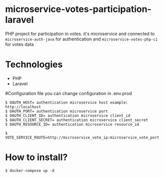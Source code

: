 # microservice-votes-participation-laravel
PHP project for participation in votes. it's microservice and connected to `microservice-auth-java` for authentication and `microservice-votes-php-ci` for votes data

# Technologies
- PHP
- Laravel

#Configuration file
you can change configuration in .env.prod
```
$ OAUTH_HOST= authentication microservice host example: http://localhost
$ OAUTH_PORT= authentication microservice port
$ OAUTH_CLIENT_ID= authentication microservice client_id
$ OAUTH_CLIENT_SECRET= authentication microservice client_secret
$ OAUTH_RESOURCE_ID= authentication microservice resource_id

$ VOTE_SERVICE_ROUTE=http://microservice_vote_ip:microservice_vote_port
```
# How to install?
```
$ docker-compose up -d
```

